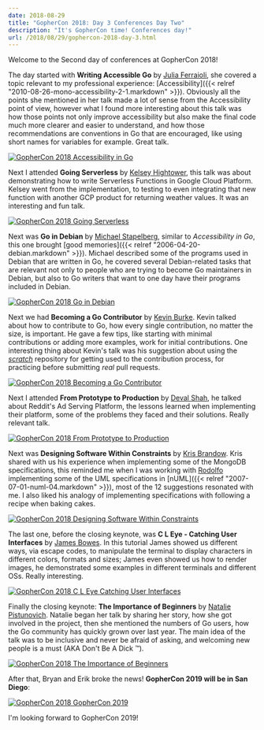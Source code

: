 ```yaml
---
date: 2018-08-29
title: "GopherCon 2018: Day 3 Conferences Day Two"
description: "It's GopherCon time! Conferences day!"
url: /2018/08/29/gophercon-2018-day-3.html
---
```


Welcome to the Second day of conferences at GopherCon 2018!

The day started with **Writing Accessible Go** by [Julia Ferraioli](https://twitter.com/juliaferraioli), she covered a topic relevant to my professional experience: [Accessibility]({{< relref "2010-08-26-mono-accessibility-2-1.markdown" >}}). Obviously all the points she mentioned in her talk made a lot of sense from the Accessibility point of view, however what I found more interesting about this talk was how those points not only improve accessibility but also make the final code much more clearer and easier to understand, and how those recommendations are conventions in Go that are encouraged, like using short names for variables for example. Great talk.

<a href="https://flic.kr/p/NBmLQw" target="_blank">![GopherCon 2018 Accessibility in Go](https://farm2.staticflickr.com/1862/30592541758_f60b4ded23_n.jpg "GopherCon 2018 Accessibility in Go")</a>

Next I attended **Going Serverless** by [Kelsey Hightower](https://twitter.com/kelseyhightower), this talk was about demonstrating how to write Serverless Functions in Google Cloud Platform. Kelsey went from the implementation, to testing to even integrating that new function with another GCP product for returning weather values. It was an interesting and fun talk.

<a href="https://flic.kr/p/NBmMeN" target="_blank">![GopherCon 2018 Going Serverless](https://farm2.staticflickr.com/1868/30592543108_ce7a536dd7_n.jpg "GopherCon 2018 Going Serverless")</a>

Next was **Go in Debian** by [Michael Stapelberg](https://twitter.com/zekjur), similar to _Accessibility in Go_, this one brought [good memories]({{< relref "2006-04-20-debian.markdown" >}}). Michael described some of the programs used in Debian that are written in Go, he covered several Debian-related tasks that are relevant not only to people who are trying to become Go maintainers in Debian, but also to Go writers that want to one day have their programs included in Debian. 

<a href="https://flic.kr/p/2aJZdoB" target="_blank">![GopherCon 2018 Go in Debian](https://farm2.staticflickr.com/1857/44462359351_ebd97db480_n.jpg "GopherCon 2018 Go in Debian")</a>

Next we had **Becoming a Go Contributor** by [Kevin Burke](https://twitter.com/derivativeburke). Kevin talked about how to contribute to Go, how every single contribution, no matter the size, is important. He gave a few tips, like starting with minimal contributions or adding more examples, work for initial contributions. One interesting thing about Kevin's talk was his suggestion about using the [_scratch_](https://go.googlesource.com/scratch) repository for getting used to the contribution process, for practicing before submitting _real_ pull requests.

<a href="https://flic.kr/p/2aJZe6t" target="_blank">![GopherCon 2018 Becoming a Go Contributor](https://farm2.staticflickr.com/1879/44462361721_50023f6cb5_n.jpg "GopherCon 2018 Becoming a Go Contributor")</a>

Next I attended **From Prototype to Production** by [Deval Shah](https://twitter.com/devalshah), he talked about Reddit's Ad Serving Platform, the lessons learned when implementing their platform, some of the problems they faced and their solutions. Really relevant talk.

<a href="https://flic.kr/p/NBmNqq" target="_blank">![GopherCon 2018 From Prototype to Production](https://farm2.staticflickr.com/1890/30592547088_bfa78c1bed_n.jpg "GopherCon 2018 From Prototype to Production")</a>

Next was **Designing Software Within Constraints** by [Kris Brandow](https://twitter.com/skriptble). Kris shared with us his experience when implementing some of the MongoDB specifications, this reminded me when I was working with [Rodolfo](https://twitter.com/rcamperotuc) implementing some of the UML specifications in [nUML]({{< relref "2007-07-01-numl-04.markdown" >}}), most of the 12 suggestions resonated with me. I also liked his analogy of implementing specifications with following a recipe when baking cakes.

<a href="https://flic.kr/p/29DxwZ7" target="_blank">![GopherCon 2018 Designing Software Within Constraints](https://farm2.staticflickr.com/1848/43744409744_3f04393ea0_n.jpg "GopherCon 2018 Designing Software Within Constraints")</a>

The last one, before the closing keynote, was **C L Eye - Catching User Interfaces** by [James Bowes](https://twitter.com/jrbowes). In this tutorial James showed us different ways, via escape codes, to manipulate the terminal to display characters in different colors, formats and sizes; James even showed us how to render images, he demonstrated some examples in different terminals and different OSs. Really interesting.

<a href="https://flic.kr/p/2aJZfuF" target="_blank">![GopherCon 2018 C L Eye Catching User Interfaces](https://farm2.staticflickr.com/1848/44462366431_981b41be95_n.jpg "GopherCon 2018 C L Eye Catching User Interfaces")</a>

Finally the closing keynote: **The Importance of Beginners** by [Natalie Pistunovich](https://twitter.com/nataliepis). Natalie began her talk by sharing her story, how she got involved in the project, then she mentioned the numbers of Go users, how the Go community has quickly grown over last year. The main idea of the talk was to be inclusive and never be afraid of asking, and welcoming new people is a must (AKA Don't Be A Dick :tm:).

<a href="https://flic.kr/p/2aEANc9" target="_blank">![GopherCon 2018 The Importance of Beginners](https://farm2.staticflickr.com/1894/44412719502_53dee84a10_n.jpg "GopherCon 2018 The Importance of Beginners")</a>

After that, Bryan and Erik broke the news! **GopherCon 2019 will be in San Diego**:

<a href="https://flic.kr/p/27Z7rsY" target="_blank">![GopherCon 2018 GopherCon 2019](https://farm2.staticflickr.com/1850/42653129760_9a9de9cc1b_n.jpg "GopherCon 2018 GopherCon 2019")</a>

I'm looking forward to GopherCon 2019!
